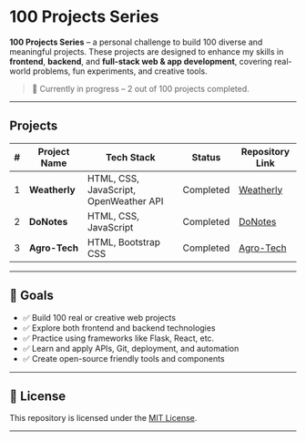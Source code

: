 # 100 Projects Series

**100 Projects Series** – a personal challenge to build 100 diverse and meaningful projects. These projects are designed to enhance my skills in **frontend**, **backend**, and **full-stack web & app development**, covering real-world problems, fun experiments, and creative tools.

> 🚧 Currently in progress – 2 out of 100 projects completed.

---

## Projects

| # | Project Name | Tech Stack | Status | Repository Link |
|---|--------------|------------|--------|-----------------|
| 1 | **Weatherly** | HTML, CSS, JavaScript, OpenWeather API | Completed |[Weatherly](https://github.com/Alwin42/Project_100/tree/main/Weatherly)|
| 2 | **DoNotes** | HTML, CSS, JavaScript | Completed | [DoNotes](https://github.com/Alwin42/Project_100/tree/main/DoNotes)|
| 3 | **Agro-Tech** | HTML, Bootstrap CSS | Completed | [Agro-Tech](https://github.com/Alwin42/Project_100/tree/main/Agro-Tech)|

---

## 🎯 Goals

- ✅ Build 100 real or creative web projects
- ✅ Explore both frontend and backend technologies
- ✅ Practice using frameworks like Flask, React, etc.
- ✅ Learn and apply APIs, Git, deployment, and automation
- ✅ Create open-source friendly tools and components

---


## 📜 License

This repository is licensed under the [MIT License](LICENSE).

---